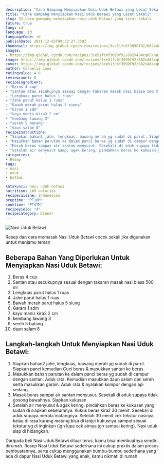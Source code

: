 ```yaml
---
description: "Cara Gampang Menyiapkan Nasi Uduk Betawi yang Lezat Sekali"
title: "Cara Gampang Menyiapkan Nasi Uduk Betawi yang Lezat Sekali"
slug: 52-cara-gampang-menyiapkan-nasi-uduk-betawi-yang-lezat-sekali
future: true
lang: id
language: id
languageCode: id
publishDate: 2021-12-02T09:32:27.310Z 
thumbnail: https://img-global.cpcdn.com/recipes/3ce51fc6f3090f92/682x484cq65/nasi-uduk-betawi-foto-resep-utama.webp
images:
- https://img-global.cpcdn.com/recipes/3ce51fc6f3090f92/682x484cq65/nasi-uduk-betawi-foto-resep-utama.webp
image: https://img-global.cpcdn.com/recipes/3ce51fc6f3090f92/682x484cq65/nasi-uduk-betawi-foto-resep-utama.webp
cover: https://img-global.cpcdn.com/recipes/3ce51fc6f3090f92/682x484cq65/nasi-uduk-betawi-foto-resep-utama.webp
author: Cornelia Lowe
ratingvalue: 4.8
reviewcount: 6
recipeingredient:
- "Beras 4 cup"
- "Santan atau secukupnya sesuai dengan takaran masak nasi biasa 500 ml"
- "Lengkuas parut halus 1 ruas"
- "Jahe parut halus 1 ruas"
- "Bawah merah parut halus 5 siung"
- "Garam 1 sdm"
- "kayu manis kira2 2 cm"
- "kembang lawang 3"
- "sereh 5 batang"
- "daun salam 8"
recipeinstructions:
- "Siapkan bahan2 jahe, lengkuas, bawang merah yg sudah di parut. Siapkan panci kemudian Cuci beras &amp; masukkan santan ke beras."
- "Masukkan bahan parutan ke dalam panci beras yg sudah di campur dengan santan. Aduk rata. Kemudian masukkan daun salam dan sereh serta masukkan garam. Aduk rata &amp; nyalakan kompor dengan api sedang."
- "Masak beras sampai air santan menyusut. Sesekali di aduk supaya tidak gosong bawahnya. Siapkan kukusan."
- "Setelah air menyusut &amp; agak kering, pindahkan beras ke kukusan yang sudah di siapkan sebelumnya. Kukus beras kira2 30 menit. Sesekali di aduk supaya merata matangnya. Setelah 30 menit cek tekstur nasinya, kalau di rasa kurang matang bisa di lanjut kukusnya sampai sesuai tekstur yg di inginkan (jgn lupa cek airnya jgn sampai kering). Nasi uduk siap di hidangkan."
categories:
- Resep
tags:
- nasi
- uduk
- betawi

katakunci: nasi uduk betawi 
nutrition: 169 calories
recipecuisine: Indonesian
preptime: "PT16M"
cooktime: "PT47M"
recipeyield: "4"
recipecategory: Dinner
---
```



![Nasi Uduk Betawi](https://img-global.cpcdn.com/recipes/3ce51fc6f3090f92/682x484cq65/nasi-uduk-betawi-foto-resep-utama.webp)

Resep dan cara memasak  Nasi Uduk Betawi cocok sekali jika digunakan untuk menjamu teman

<!--inarticleads1-->

## Beberapa Bahan Yang Diperlukan Untuk Menyiapkan Nasi Uduk Betawi:

1. Beras 4 cup
1. Santan atau secukupnya sesuai dengan takaran masak nasi biasa 500 ml
1. Lengkuas parut halus 1 ruas
1. Jahe parut halus 1 ruas
1. Bawah merah parut halus 5 siung
1. Garam 1 sdm
1. kayu manis kira2 2 cm
1. kembang lawang 3
1. sereh 5 batang
1. daun salam 8



<!--inarticleads2-->

## Langkah-langkah Untuk Menyiapkan Nasi Uduk Betawi:

1. Siapkan bahan2 jahe, lengkuas, bawang merah yg sudah di parut. Siapkan panci kemudian Cuci beras &amp; masukkan santan ke beras.
1. Masukkan bahan parutan ke dalam panci beras yg sudah di campur dengan santan. Aduk rata. Kemudian masukkan daun salam dan sereh serta masukkan garam. Aduk rata &amp; nyalakan kompor dengan api sedang.
1. Masak beras sampai air santan menyusut. Sesekali di aduk supaya tidak gosong bawahnya. Siapkan kukusan.
1. Setelah air menyusut &amp; agak kering, pindahkan beras ke kukusan yang sudah di siapkan sebelumnya. Kukus beras kira2 30 menit. Sesekali di aduk supaya merata matangnya. Setelah 30 menit cek tekstur nasinya, kalau di rasa kurang matang bisa di lanjut kukusnya sampai sesuai tekstur yg di inginkan (jgn lupa cek airnya jgn sampai kering). Nasi uduk siap di hidangkan.




Daripada   beli  Nasi Uduk Betawi  diluar terus, kamu  bisa membuatnya sendiri dirumah. Resep  Nasi Uduk Betawi  sederhana ini cukup praktis dalam proses pembuatannya, serta cukup menggunakan bumbu-bumbu sederhana yang ada di dapur  Nasi Uduk Betawi  yang enak, kamu nikmati di rumah.

